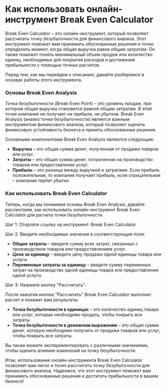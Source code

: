 Как использовать онлайн-инструмент Break Even Calculator
========================================================

Break Even Calculator – это онлайн-инструмент, который позволяет рассчитать точку безубыточности для финансового анализа. Этот инструмент поможет вам принимать обоснованные решения и точно определить момент, когда общая выручка равна общим затратам. Он также поможет понять минимальный объем продаж или количество единиц, необходимых для покрытия расходов и достижения прибыльности с помощью точных расчетов.

Перед тем, как мы перейдем к описанию, давайте разберемся в основах работы этого инструмента.

### Основы Break Even Analysis

Точка безубыточности (Break-Even Point) – это уровень продаж, при котором общая выручка становится равной общим затратам. В этой точке компания не получает ни прибыли, ни убытков. Break Even Analysis (анализ точки безубыточности) является важным инструментом финансового анализа, который позволяет оценить финансовую устойчивость бизнеса и принять обоснованные решения.

Основными компонентами Break Even Analysis являются следующие:

- **Выручка** – это общая сумма денег, полученная от продажи товаров или услуг.
- **Затраты** – это общая сумма денег, потраченная на производство товаров или предоставление услуг.
- **Прибыль** – это разница между выручкой и затратами. Если прибыль положительная, то компания получает прибыль, если отрицательная – компания терпит убытки.

### Как использовать Break Even Calculator

Теперь, когда мы понимаем основы Break Even Analysis, давайте рассмотрим, как использовать онлайн-инструмент Break Even Calculator для расчета точки безубыточности.

Шаг 1: Откройте ссылку на инструмент: Break Even Calculator

Шаг 2: Введите необходимые значения в соответствующие поля:

- **Общие затраты** – введите сумму всех затрат, связанных с производством товаров или предоставлением услуг.
- **Цена за единицу** – введите цену продажи одной единицы товара или услуги.
- **Переменные затраты за единицу** – введите сумму переменных затрат на производство одной единицы товара или предоставление одной услуги.

Шаг 3: Нажмите кнопку "Рассчитать".

После нажатия кнопки "Рассчитать" Break Even Calculator выполнит расчет и покажет вам результаты:

- **Точка безубыточности в единицах** – это количество единиц товара или услуг, которые необходимо продать, чтобы покрыть все затраты.
- **Точка безубыточности в денежном выражении** – это общая сумма денег, которую необходимо получить от продажи товаров или услуг, чтобы покрыть все затраты.

Вы также можете экспериментировать с различными значениями, чтобы оценить влияние изменений на точку безубыточности.

Итак, использование онлайн-инструмента Break Even Calculator позволяет вам легко и точно рассчитать точку безубыточности для финансового анализа. Надеемся, что этот инструмент поможет вам принимать обоснованные решения и достигать прибыльности в вашем бизнесе!